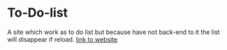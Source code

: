 # To-Do-list
A site which work as to do list but because have not back-end to it the list will disappear if reload.
[link to website](https://bg-generator.pages.dev/)

